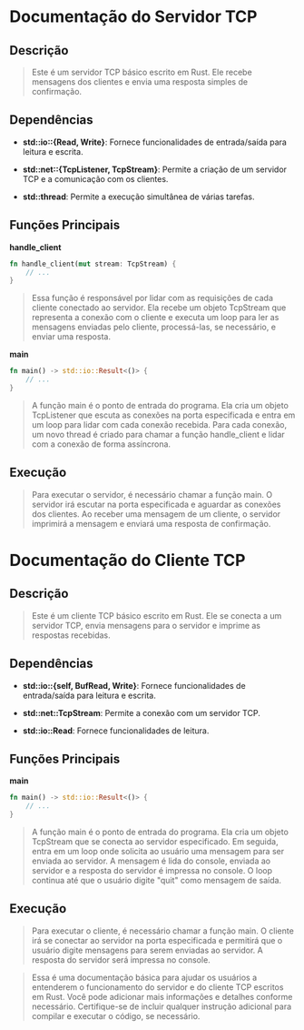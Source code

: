# Documentação do Servidor TCP
## Descrição
> Este é um servidor TCP básico escrito em Rust. Ele recebe mensagens dos clientes e envia uma resposta simples de confirmação.

## Dependências
- **std::io::{Read, Write}**: Fornece funcionalidades de entrada/saída para leitura e escrita.

- **std::net::{TcpListener, TcpStream}**: Permite a criação de um servidor TCP e a comunicação com os clientes.

- **std::thread**: Permite a execução simultânea de várias tarefas.
## Funções Principais
**handle_client**
```rust
fn handle_client(mut stream: TcpStream) {
    // ...
}
```
> Essa função é responsável por lidar com as requisições de cada cliente conectado ao servidor. Ela recebe um objeto TcpStream que representa a conexão com o cliente e executa um loop para ler as mensagens enviadas pelo cliente, processá-las, se necessário, e enviar uma resposta.

**main**
```rust
fn main() -> std::io::Result<()> {
    // ...
}
```
> A função main é o ponto de entrada do programa. Ela cria um objeto TcpListener que escuta as conexões na porta especificada e entra em um loop para lidar com cada conexão recebida. Para cada conexão, um novo thread é criado para chamar a função handle_client e lidar com a conexão de forma assíncrona.

## Execução
> Para executar o servidor, é necessário chamar a função main. O servidor irá escutar na porta especificada e aguardar as conexões dos clientes. Ao receber uma mensagem de um cliente, o servidor imprimirá a mensagem e enviará uma resposta de confirmação.

# Documentação do Cliente TCP

## Descrição
> Este é um cliente TCP básico escrito em Rust. Ele se conecta a um servidor TCP, envia mensagens para o servidor e imprime as respostas recebidas.

## Dependências
- **std::io::{self, BufRead, Write}**: Fornece funcionalidades de entrada/saída para leitura e escrita.

- **std::net::TcpStream**: Permite a conexão com um servidor TCP.

- **std::io::Read**: Fornece funcionalidades de leitura.
## Funções Principais
**main**
```rust
fn main() -> std::io::Result<()> {
    // ...
}
```
> A função main é o ponto de entrada do programa. Ela cria um objeto TcpStream que se conecta ao servidor especificado. Em seguida, entra em um loop onde solicita ao usuário uma mensagem para ser enviada ao servidor. A mensagem é lida do console, enviada ao servidor e a resposta do servidor é impressa no console. O loop continua até que o usuário digite "quit" como mensagem de saída.

## Execução
> Para executar o cliente, é necessário chamar a função main. O cliente irá se conectar ao servidor na porta especificada e permitirá que o usuário digite mensagens para serem enviadas ao servidor. A resposta do servidor será impressa no console.

> Essa é uma documentação básica para ajudar os usuários a entenderem o funcionamento do servidor e do cliente TCP escritos em Rust. Você pode adicionar mais informações e detalhes conforme necessário. Certifique-se de incluir qualquer instrução adicional para compilar e executar o código, se necessário.